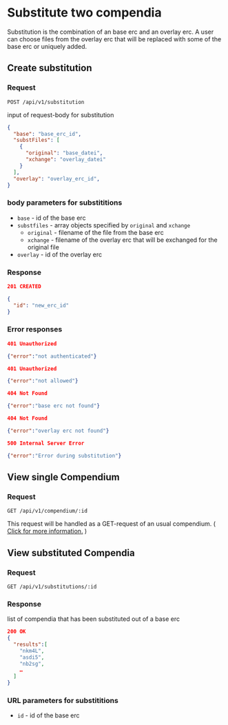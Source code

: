 # Substitute two compendia

Substitution is the combination of an base erc and an overlay erc.
A user can choose files from the overlay erc that will be replaced with some of the base erc or uniquely added.

## Create substitution

### Request

`POST /api/v1/substitution`

input of request-body for substitution
```json
{
  "base": "base_erc_id",
  "substFiles": [
    {
      "original": "base_datei",
      "xchange": "overlay_datei"
    }
  ],
  "overlay": "overlay_erc_id",
}
```

### body parameters for substititions

- `base` - id of the base erc
- `substfiles` - array objects specified by `original` and `xchange`
  - `original` - filename of the file from the base erc
  - `xchange` - filename of the overlay erc that will be exchanged for the original file
- `overlay` - id of the overlay erc

### Response

```json
201 CREATED

{
  "id": "new_erc_id"
}
```

### Error responses

```json
401 Unauthorized

{"error":"not authenticated"}
```

```json
401 Unauthorized

{"error":"not allowed"}
```

```json
404 Not Found

{"error":"base erc not found"}
```

```json
404 Not Found

{"error":"overlay erc not found"}
```

```json
500 Internal Server Error

{"error":"Error during substitution"}
```

## View single Compendium

### Request

`GET /api/v1/compendium/:id`

This request will be handled as a GET-request of an usual compendium. ( [Click for more information.](http://o2r.info/o2r-web-api/compendium/view/#view-single-compendium) )

## View substituted Compendia

### Request

`GET /api/v1/substitutions/:id`

### Response

list of compendia that has been substituted out of a base erc
```json
200 OK
{
  "results":[
    "nkm4L",
    "asdi5",
    "nb2sg",
    …
  ]
}
```

### URL parameters for substititions

- `id` - id of the base erc
